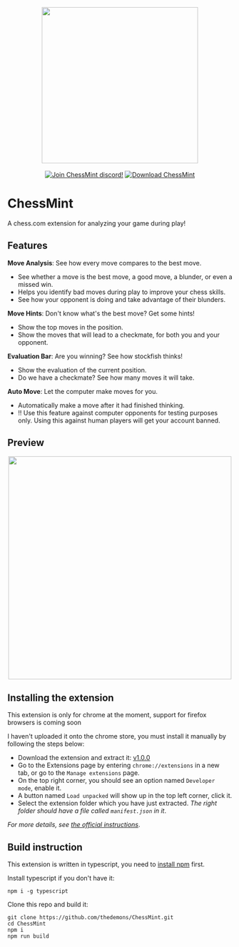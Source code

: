 <p align="center">
    <img width="350" src="/img/logo-h.png">
    <br><br>
    <a href="https://discord.gg/T3PmKS75M2"><img alt="Join ChessMint discord!" src="https://img.shields.io/badge/Discord-ChessMint-0?style=flat&logo=discord"></a>
    <a href="https://github.com/thedemons/ChessMint/releases"><img alt="Download ChessMint" src="https://img.shields.io/github/downloads/thedemons/ChessMint/total?color=%2331c754&label=Download&logo=googlechrome&logoColor=%23ffffff"></a>
</p>

# ChessMint
A chess.com extension for analyzing your game during play!

## Features

**Move Analysis**: See how every move compares to the best move.
- See whether a move is the best move, a good move, a blunder, or even a missed win.
- Helps you identify bad moves during play to improve your chess skills.
- See how your opponent is doing and take advantage of their blunders.

**Move Hints**: Don't know what's the best move? Get some hints!
- Show the top moves in the position.
- Show the moves that will lead to a checkmate, for both you and your opponent.

**Evaluation Bar**: Are you winning? See how stockfish thinks!
- Show the evaluation of the current position.
- Do we have a checkmate? See how many moves it will take.

**Auto Move**: Let the computer make moves for you.
- Automatically make a move after it had finished thinking.
- !! Use this feature against computer opponents for testing purposes only. Using this against human players will get your account banned.

## Preview
<p align="center">
    <img width="500" src="/img/preview.gif">
</p>

## Installing the extension
This extension is only for chrome at the moment, support for firefox browsers is coming soon

I haven't uploaded it onto the chrome store, you must install it manually by following the steps below:

- Download the extension and extract it: [v1.0.0](https://github.com/thedemons/ChessMint/releases/download/v1.0.0/ChessMint.zip)
- Go to the Extensions page by entering `chrome://extensions` in a new tab, or go to the `Manage extensions` page.
- On the top right corner, you should see an option named `Developer mode`, enable it.
- A button named `Load unpacked` will show up in the top left corner, click it.
- Select the extension folder which you have just extracted. *The right folder should have a file called `manifest.json` in it*.

*For more details, see [the official instructions](https://developer.chrome.com/docs/extensions/mv3/getstarted/development-basics/#load-unpacked)*.

## Build instruction
This extension is written in typescript, you need to [install npm](https://docs.npmjs.com/downloading-and-installing-node-js-and-npm) first.

Install typescript if you don't have it:
```none
npm i -g typescript
``` 
Clone this repo and build it:
```none
git clone https://github.com/thedemons/ChessMint.git
cd ChessMint
npm i
npm run build
```
